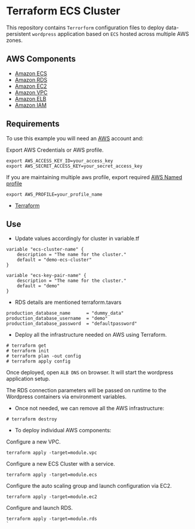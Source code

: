 # Terraform ECS Cluster

This repository contains `Terrorform` configuration files to deploy data-persistent `wordpress` application based on `ECS` hosted across multiple AWS zones.
## AWS Components


* [Amazon ECS](https://aws.amazon.com/ecs/)
* [Amazon RDS](https://aws.amazon.com/rds/)
* [Amazon EC2](https://aws.amazon.com/ec2/)
* [Amazon VPC](https://aws.amazon.com/vpc/)
* [Amazon ELB](https://aws.amazon.com/es/elasticloadbalancing/)
* [Amazon IAM](https://aws.amazon.com/iam/)

## Requirements

To use this example you will need an [AWS](https://aws.amazon.com/es/) account and:

Export AWS Credentials or AWS profile.

```
export AWS_ACCESS_KEY_ID=your_access_key
export AWS_SECRET_ACCESS_KEY=your_secret_access_key

```
If you are maintaining multiple aws profile, export required [AWS Named profile](https://docs.aws.amazon.com/cli/latest/userguide/cli-multiple-profiles.html)

```
export AWS_PROFILE=your_profile_name

```

* [Terraform](https://www.terraform.io/downloads.html)



## Use

* Update values accordingly for cluster in variable.tf

```
variable "ecs-cluster-name" {
    description = "The name for the cluster."
    default = "demo-ecs-cluster"
}

variable "ecs-key-pair-name" {
    description = "The name for the cluster."
    default = "demo"
}

```

* RDS details are mentioned terraform.tavars

```
production_database_name      = "dummy_data"
production_database_username  = "demo"
production_database_password  = "defaultpassword"

```

* Deploy all the infrastructure needed on AWS using Terraform.

```
# terraform get
# terraform init
# terraform plan -out config
# terraform apply config

```

 Once deployed, open `ALB DNS` on browser. It will start the wordpress application setup.

The RDS connection parameters will be passed on runtime to the Wordpress containers via environment variables.

* Once not needed, we can remove all the AWS infrastructure:


```
# terraform destroy
```

* To deploy individual AWS components:

Configure a new VPC.

```
terraform apply -target=module.vpc
```

Configure a new ECS Cluster with a service.

```
terraform apply -target=module.ecs
```

Configure the auto scaling group and launch configuration via EC2.

```
terraform apply -target=module.ec2
```

Configure and launch RDS.

```
terraform apply -target=module.rds
`
